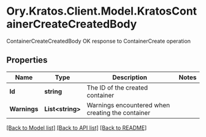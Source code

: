 # Ory.Kratos.Client.Model.KratosContainerCreateCreatedBody
ContainerCreateCreatedBody OK response to ContainerCreate operation

## Properties

Name | Type | Description | Notes
------------ | ------------- | ------------- | -------------
**Id** | **string** | The ID of the created container | 
**Warnings** | **List&lt;string&gt;** | Warnings encountered when creating the container | 

[[Back to Model list]](../README.md#documentation-for-models) [[Back to API list]](../README.md#documentation-for-api-endpoints) [[Back to README]](../README.md)

